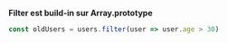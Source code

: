 **Filter est build-in sur Array.prototype**
```js
const oldUsers = users.filter(user => user.age > 30)
```
